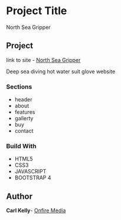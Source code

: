# Project Title

North Sea Gripper


## Project
link to site - [North Sea Gripper](http://www.northseagripper.co.uk)

Deep sea diving hot water suit glove website


### Sections

* header
* about
* features
* gallerty
* buy
* contact

### Build With

* HTML5
* CSS3
* JAVASCRIPT
* BOOTSTRAP 4

## Author

**Carl Kelly**- [Onfire Media](http://www.onfiremedia.co.uk)


